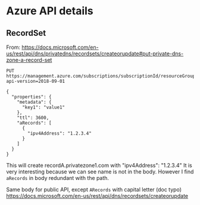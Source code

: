 # Azure API details 

## RecordSet

From: https://docs.microsoft.com/en-us/rest/api/dns/privatedns/recordsets/createorupdate#put-private-dns-zone-a-record-set

````shell script
PUT https://management.azure.com/subscriptions/subscriptionId/resourceGroups/resourceGroup1/providers/Microsoft.Network/privateDnsZones/privatezone1.com/A/recordA?api-version=2018-09-01

{
  "properties": {
    "metadata": {
      "key1": "value1"
    },
    "ttl": 3600,
    "aRecords": [
      {
        "ipv4Address": "1.2.3.4"
      }
    ]
  }
}
````

This will create recordA.privatezone1.com with  "ipv4Address": "1.2.3.4"
It is very interesting because we can see name is not in the body.
However I find `aRecords` in body redundant with the path.


Same body for public API, except `ARecords` with capital letter (doc typo)
https://docs.microsoft.com/en-us/rest/api/dns/recordsets/createorupdate